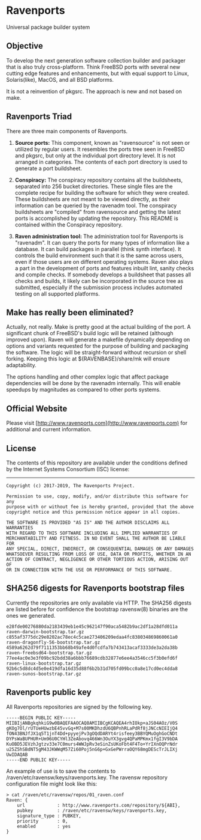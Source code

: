 # Ravenports
Universal package builder system

## Objective

To develop the next generation software collection builder and packager
that is also truly cross-platform.  Think FreeBSD ports with several new
cutting edge features and enhancements, but with equal support to Linux,
Solaris(like), MacOS, and all BSD platforms.

It is not a reinvention of pkgsrc.  The approach is new and not based
on make.

## Ravenports Triad

There are three main components of Ravenports.

  1. **Source ports:**
This component, known as "ravensource" is not seen or utilized by
regular users.  It resembles
the ports tree seen in FreeBSD and pkgsrc, but only at the individual
port directory level.  It is not arranged in categories.  The contents
of each port directory is used to generate a port buildsheet.

  2. **Conspiracy:**
The conspiracy repository contains all the buildsheets, separated into
256 bucket directories.  These single files are the complete recipe for
building the software for which they were created.  These buildsheets
are not meant to be viewed directly, as their information can be queried
by the ravenadm tool.  The conspiracy buildsheets are "compiled" from
ravensource and getting the latest ports is accomplished by updating the
repository.  This README is contained within the Conspiracy repository.

  3. **Raven administration tool:**
The administration tool for Ravenports is "ravenadm".  It can query the
ports for many types of information like a database.  It can build
packages in parallel (think synth interface).  It controls the build
environment such that it is the same across users, even if those
users are on different operating systems.  Raven also plays a part
in the development of ports and features inbuilt lint, sanity checks
and compile checks.  If somebody develops a buildsheet that passes
all checks and builds, it likely can be incorporated in the source
tree as submitted, especially if the submission process includes
automated testing on all supported platforms.

## Make has really been eliminated?

Actually, not really.  Make is pretty good at the actual building of the
port.  A significant chunk of FreeBSD's build logic will be retained
(although improved upon).  Raven will generate a makefile dynamically
depending on options and variants requested for the purpose of
building and packaging the software.  The logic will be straight-forward
without recursion or shell forking.  Keeping this logic at
${RAVENBASE}/share/mk will ensure adaptability.

The options handling and other complex logic that affect package
dependencies will be done by the ravenadm internally.  This will
enable speedups by magnitudes as compared to other ports systems.

## Official Website

Please visit
[http://www.ravenports.com](http://www.ravenports.com)
for additional and current information.

## License

The contents of this repository are available under the
conditions defined by the Internet Systems Consortium (ISC) license:

---

```
Copyright (c) 2017-2019, The Ravenports Project.

Permission to use, copy, modify, and/or distribute this software for any
purpose with or without fee is hereby granted, provided that the above
copyright notice and this permission notice appear in all copies.

THE SOFTWARE IS PROVIDED "AS IS" AND THE AUTHOR DISCLAIMS ALL WARRANTIES
WITH REGARD TO THIS SOFTWARE INCLUDING ALL IMPLIED WARRANTIES OF
MERCHANTABILITY AND FITNESS. IN NO EVENT SHALL THE AUTHOR BE LIABLE FOR
ANY SPECIAL, DIRECT, INDIRECT, OR CONSEQUENTIAL DAMAGES OR ANY DAMAGES
WHATSOEVER RESULTING FROM LOSS OF USE, DATA OR PROFITS, WHETHER IN AN
ACTION OF CONTRACT, NEGLIGENCE OR OTHER TORTIOUS ACTION, ARISING OUT OF
OR IN CONNECTION WITH THE USE OR PERFORMANCE OF THIS SOFTWARE.
```

## SHA256 digests for Ravenports bootstrap files

Currently the repositories are only available via HTTP.  The SHA256 digests
are listed before for confidence the bootstrap ravensw(8) binaries are the ones
we generated.

```
e28fde00276880da2183439eb1e45c962147f90aca5482b9ac2df1a28dfd011a raven-darwin-bootstrap.tar.gz
c855af3775dc29e8202ac78ec4c5cae273406209edaa4fc838034869860061a0 raven-dragonfly-56-bootstrap.tar.gz
4589a6262d79f7111353bb68b49afe4d0fcdfa7b743413acaf3333de3a2da38b raven-freebsd64-bootstrap.tar.gz
77ee4ac0e3e3f09bc92bdd38a6bbb76689cdb32877e6ee4a3546cc5f3b0efd6f raven-linux-bootstrap.tar.gz
92b6c5d8dc4d5e0e419dfa16d35d88f6b2b31d705fd09bcc0a8e17cd0ec4dda8 raven-sunos-bootstrap.tar.gz
```

## Ravenports public key

All Ravenports repositories are signed by the following key.

```
-----BEGIN PUBLIC KEY-----
MIIBIjANBgkqhkiG9w0BAQEFAAOCAQ8AMIIBCgKCAQEA4rhIOkp+aJS04AOz/V0S
gKOg7Ol/rUTUeHUwzbE45vvGq+M7s00MKDhzdU6QBPnhRLaPdRf8jJNCcNIEIjQ4
fON43BNJfJX1q5T1jnT4Dd+pyyejPv3gOQdDARYt4risfeey3BBYQMuOghGoCNDt
DYPsWaBUPHUR+Um96U0CYHl3ZeAbovq466Wn3OuYX3gvg4QPaMPKmx1fgI3V9bDA
KuOBD5JEVzhJgtzv33e7C0murs4WWJpRv3eSinZsUKoFbt4F4To+YrIXnOQPrNdr
u25Z5hSBdNT5gM43JKWWqM57Zi60Poj5nG6p+GxGePWrraOQY68mgDEScTrJLIXj
UwIDAQAB
-----END PUBLIC KEY-----
```

An example of use is to save the contents to
/raven/etc/ravensw/keys/ravenports.key.  The ravensw repository
configuration file might look like this:

```
> cat /raven/etc/ravensw/repos/01_raven.conf
Raven: {
    url            : http://www.ravenports.com/repository/${ABI},
    pubkey         : /raven/etc/ravensw/keys/ravenports.key,
    signature_type : PUBKEY,
    priority       : 0,
    enabled        : yes
}
```
